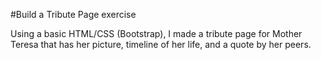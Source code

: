 #Build a Tribute Page exercise

Using a basic HTML/CSS (Bootstrap), I made a tribute page for Mother Teresa that has her picture, timeline of her life, and a quote by her peers.
